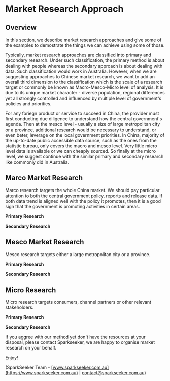 # Market Research Approach

## Overview

In this section, we describe market research approaches and give some of the examples to demostrate the things we can achieve using some of those.

Typically, market research approaches are classified into primary and secondary research. Under such classification, the primary method is about dealing with people whereas the secondary approach is about dealing with data. Such classification would work in Australia. However, when we are suggesting approaches to Chinese market research, we want to add an overall third dimension to the classification which is the scale of a research target or commonly be known as Macro-Mesco-Micro level of analysis. It is due to its unique market character - diverse population, regional differences yet all strongly controlled and influenced by multiple level of government's policies and priorities.

For any foriegn product or service to succeed in China, the provider must first conducting due diligence to understand how the central government's agenda. Then at the mesco level - usually a size of large metropolitan city or a province, additional research would be necessary to understand, or even beter, leverage on the local government priorities. In China, majority of the up-to-date public accessible data source, such as the ones from the statistic bureau, only covers the macro and mesco level. Very little micro level data is available or we can cheaply sourced. So finally at the micro level, we suggest continue with the similar primary and secondary research like commonly did in Australia.

## Marco Market Research

Marco research targets the whole China market. We should pay particular attention to both the central government policy, reports and release data. If both data trend is aligned well with the policy it promotes, then it is a good sign that the government is promoting activities in certain areas.

**Primary Research**


**Secondary Research**

## Mesco Market Research

Mesco research targets either a large metropolitan city or a province.

**Primary Research**

**Secondary Research**

## Micro Research

Micro research targets consumers, channel partners or other relevant stakeholders.

**Primary Research**

**Secondary Research**

If you aggree with our method yet don't have the resources at your disposal, please contact Sparkseeker, we are happy to organise market research on your behalf.

Enjoy!

(SparkSeeker Team - [www.sparkseeker.com.au](https://www.sparkseeker.com.au) | [contact@sparkseeker.com.au](mailto:contact@sparkseeker.com.au))